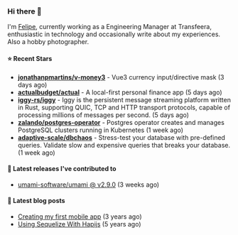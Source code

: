 ### Hi there 👋

I'm [Felipe](https://felipe.im), currently working as a Engineering Manager at Transfeera, enthusiastic in technology and occasionally write about my experiences. Also a hobby photographer.

#### ⭐ Recent Stars
- **[jonathanpmartins/v-money3](https://github.com/jonathanpmartins/v-money3)** - Vue3 currency input/directive mask (3 days ago)
- **[actualbudget/actual](https://github.com/actualbudget/actual)** - A local-first personal finance app (5 days ago)
- **[iggy-rs/iggy](https://github.com/iggy-rs/iggy)** - Iggy is the persistent message streaming platform written in Rust, supporting QUIC, TCP and HTTP transport protocols, capable of processing millions of messages per second. (5 days ago)
- **[zalando/postgres-operator](https://github.com/zalando/postgres-operator)** - Postgres operator creates and manages PostgreSQL clusters running in Kubernetes (1 week ago)
- **[adaptive-scale/dbchaos](https://github.com/adaptive-scale/dbchaos)** - Stress-test your database with pre-defined queries. Validate slow and expensive queries that breaks your database. (1 week ago)

#### 🚀 Latest releases I've contributed to


- [umami-software/umami @ v2.9.0](https://github.com/umami-software/umami/releases/tag/v2.9.0) (3 weeks ago)

#### 📄 Latest blog posts
- [Creating my first mobile app](https://felipe.im/posts/creating-my-first-mobile-app/) (3 years ago)
- [Using Sequelize With Hapijs](https://felipe.im/posts/using-sequelize-with-hapijs/) (5 years ago)
